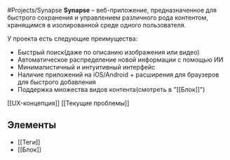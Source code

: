 #Projects/Synapse 
**Synapse** – веб-приложение, предназначенное для быстрого сохранения и управлением различного рода контентом, хранящимся в изолированной среде одного пользователя.

У проекта есть следующие преимущества:
- Быстрый поиск(даже по описанию изображения или видео)
- Автоматическое распределение новой информации с помощью ИИ
- Минималистичный и интуитивный интерфейс
- Наличие приложений на iOS/Android + расширения для браузеров для быстрого добавления
- Поддержка множества видов контента(смотреть в "[[Блок]]")

[[UX-концепция]]
[[Текущие проблемы]]

## Элементы
- [[Теги]]
- [[Блок]]